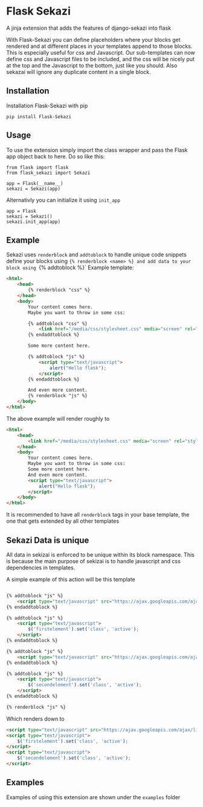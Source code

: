 # Flask Sekazi

A jinja extension that adds the features of
django-sekazi into flask

With Flask-Sekazi you can define placeholders where your blocks get rendered and at different places in your templates append to those blocks. This is especially useful for css and Javascript. Our sub-templates can now define css and Javascript files to be included, and the css will be nicely put at the top and the Javascript to the bottom, just like you should. Also sekazai will ignore any duplicate content in a single block.

## Installation

Installation Flask-Sekazi with pip
```
pip install Flask-Sekazi
```

## Usage

To use the extension simply import the class wrapper and pass the Flask app object back to here. Do so like this:
```
from flask import flask
from flask_sekazi import Sekazi

app = Flask(__name__)
sekazi = Sekazi(app)
```

Alternativly you can initialize it using `init_app`
```
app = Flask
sekazi = Sekazi()
sekazi.init_app(app)
```

## Example 

Sekazi uses `renderblock` and `addtoblock` to handle unique code snippets define your blocks using `{% renderblock <name> %} and add data to your block using `{% addtoblock <name> %}` 
Example template:
```html
<html>
    <head>
        {% renderblock "css" %}
    </head>
    <body>
        Your content comes here.
        Maybe you want to throw in some css:

        {% addtoblock "css" %}
            <link href="/media/css/stylesheet.css" media="screen" rel="[stylesheet](stylesheet)" type="text/css" />
        {% endaddtoblock %}

        Some more content here.

        {% addtoblock "js" %}
            <script type="text/javascript">
                alert("Hello flask");
            </script>
        {% endaddtoblock %}

        And even more content.
        {% renderblock "js" %}
    </body>
</html>
```
 
The above example will render roughly to 
```html
<html>
    <head>
        <link href="/media/css/stylesheet.css" media="screen" rel="stylesheet" type="text/css" />
    </head>
    <body>
        Your content comes here.
        Maybe you want to throw in some css:
        Some more content here.
        And even more content.
        <script type="text/javascript">
            alert("Hello flask");
        </script>
    </body>
</html>
```

It is recommended to have all `renderblock` tags in your base template, the one that gets extended by all other templates

## Sekazi Data is unique

All data in sekizai is enforced to be unique within its block namespace. This is because the main purpose of sekizai is to handle javascript and css dependencies in templates.

A simple example of this action will be this template
```html

{% addtoblock "js" %}
    <script type="text/javascript" src="https://ajax.googleapis.com/ajax/libs/mootools/1.3.0/mootools-yui-compressed.js"></script>
{% endaddtoblock %}

{% addtoblock "js" %}
    <script type="text/javascript">
        $('firstelement').set('class', 'active');
    </script>
{% endaddtoblock %}

{% addtoblock "js" %}
    <script type="text/javascript" src="https://ajax.googleapis.com/ajax/libs/mootools/1.3.0/mootools-yui-compressed.js"></script>
{% endaddtoblock %}

{% addtoblock "js" %}
    <script type="text/javascript">
        $('secondelement').set('class', 'active');
    </script>
{% endaddtoblock %}

{% renderblock "js" %}
```
Which renders down to
```html
<script type="text/javascript" src="https://ajax.googleapis.com/ajax/libs/mootools/1.3.0/mootools-yui-compressed.js"></script>
<script type="text/javascript">
    $('firstelement').set('class', 'active');
</script>
<script type="text/javascript">
    $('secondelement').set('class', 'active');
</script>
```

## Examples
Examples of using this extension are shown under the `examples` folder
